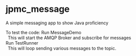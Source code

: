 # jpmc_message
A simple messaging app to show Java proficiency

To test the code:
Run MessageDemo<br/>
&ensp;This will start the AMQP Broker and subscribe for messages<br/>
Run TestRunner<br/>
&ensp;This will loop sending various messages to the topic.
    

